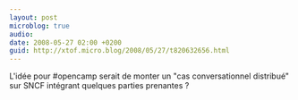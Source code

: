 ```yaml
---
layout: post
microblog: true
audio: 
date: 2008-05-27 02:00 +0200
guid: http://xtof.micro.blog/2008/05/27/t820632656.html
---
```

L'idée pour #opencamp serait de monter un "cas conversationnel distribué" sur SNCF intégrant quelques parties prenantes ?
